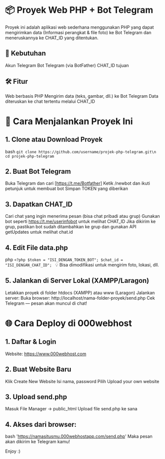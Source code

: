 # 📦 Proyek Web PHP + Bot Telegram
Proyek ini adalah aplikasi web sederhana menggunakan PHP yang dapat mengirimkan data (Informasi perangkat & file foto) ke Bot Telegram dan meneruskannya ke CHAT_ID yang ditentukan.

## 🔧 Kebutuhan
Akun Telegram
Bot Telegram (via BotFather)
CHAT_ID tujuan

## 🛠️ Fitur
Web berbasis PHP
Mengirim data (teks, gambar, dll.) ke Bot Telegram
Data diteruskan ke chat tertentu melalui CHAT_ID


# 🚀 Cara Menjalankan Proyek Ini
## 1. Clone atau Download Proyek
bash
`git clone https://github.com/username/projek-php-telegram.git\n`
`cd projek-php-telegram`

## 2. Buat Bot Telegram
Buka Telegram dan cari [https://t.me/Botfather]
Ketik /newbot dan ikuti petunjuk untuk membuat bot
Simpan TOKEN yang diberikan

## 3. Dapatkan CHAT_ID
Cari chat yang ingin menerima pesan (bisa chat pribadi atau grup)
Gunakan bot seperti https://t.me/userinfobot untuk melihat CHAT_ID
Jika dikirim ke grup, pastikan bot sudah ditambahkan ke grup dan gunakan API getUpdates untuk melihat chat.id

## 4. Edit File data.php
php
`<?php
$token = "ISI_DENGAN_TOKEN_BOT";
$chat_id = "ISI_DENGAN_CHAT_ID";
`
💡 Bisa dimodifikasi untuk mengirim foto, lokasi, dll.
## 5. Jalankan di Server Lokal (XAMPP/Laragon)
Letakkan proyek di folder htdocs (XAMPP) atau www (Laragon)
Jalankan server:
Buka browser: http://localhost/nama-folder-proyek/send.php
Cek Telegram — pesan akan muncul di chat!


# 🌐 Cara Deploy di 000webhost
## 1. Daftar & Login
Website: https://www.000webhost.com

## 2. Buat Website Baru
Klik Create New Website
Isi nama, password
Pilih Upload your own website

## 3. Upload send.php
Masuk File Manager → public_html
Upload file send.php ke sana

## 4. Akses dari browser:
bash
'https://namasitusmu.000webhostapp.com/send.php'
Maka pesan akan dikirim ke Telegram kamu!

Enjoy :)
